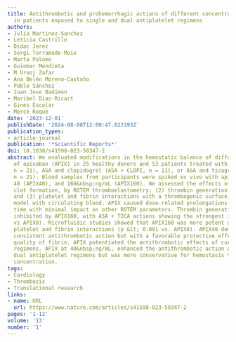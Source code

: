 ```yaml
---
title: Antithrombotic and prohemorrhagic actions of different concentrations of apixaban
  in patients exposed to single and dual antiplatelet regimens
authors:
- Julia Martinez-Sanchez
- Leticia Castrillo
- Didac Jerez
- Sergi Torramade-Moix
- Marta Palomo
- Guiomar Mendieta
- M Urooj Zafar
- Ana Belén Moreno-Castaño
- Pablo Sánchez
- Juan Jose Badimon
- Maribel Diaz-Ricart
- Gines Escolar
- Mercè Roqué
date: '2023-12-01'
publishDate: '2024-08-08T12:00:47.022193Z'
publication_types:
- article-journal
publication: '*Scientific Reports*'
doi: 10.1038/s41598-023-50347-2
abstract: We evaluated modifications in the hemostatic balance of different concentrations
  of apixaban (APIX) in 25 healthy donors and 53 patients treated with aspirin (ASA,
  n = 21), ASA and clopidogrel (ASA + CLOPI, n = 11), or ASA and ticagrelor (ASA + TICA,
  n = 21). Blood samples from participants were spiked ex vivo with apixaban 0 (APIX0),
  40 (APIX40), and 160&nbsp;ng/mL (APIX160). We assessed the effects of APIX on (1)
  clot formation, by ROTEM thromboelastometry; (2) thrombin generation primed by platelets;
  and (3) platelet and fibrin interactions with a thrombogenic surface, in a microfluidic
  model with circulating blood. APIX caused dose-related prolongations of clotting
  time with minimal impact on other ROTEM parameters. Thrombin generation was significantly
  inhibited by APIX160, with ASA + TICA actions showing the strongest inhibition (p &lt; 0.01
  vs APIX0). Microfluidic studies showed that APIX160 was more potent at suppressing
  platelet and fibrin interactions (p &lt; 0.001 vs. APIX0). APIX40 demonstrated a
  consistent antithrombotic action but with a favorable protective effect on the structural
  quality of fibrin. APIX potentiated the antithrombotic effects of current antiplatelet
  regimens. APIX at 40&nbsp;ng/mL, enhanced the antithrombotic action of single or
  dual antiplatelet regimens but was more conservative for hemostasis than the 160&nbsp;ng/mL
  concentration.
tags:
- Cardiology
- Thrombosis
- Translational research
links:
- name: URL
  url: https://www.nature.com/articles/s41598-023-50347-2
pages: '1-12'
volume: '13'
number: '1'
---
```

